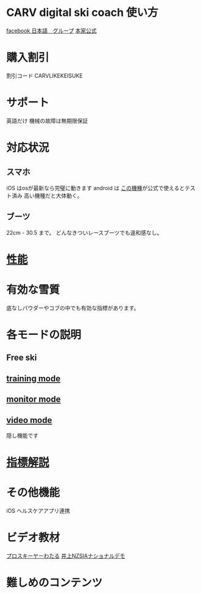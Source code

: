 # CARV digital ski coach 使い方
[facebook 日本語　グループ](https://www.facebook.com/groups/3614432661980637)
[本家公式](https://getcarv.com/?rfsn=6298461.1001dbb&utm_source=affiliate&utm_medium=refersion&utm_campaign=referral)

# 購入割引
割引コード CARVLIKEKEISUKE
# サポート
英語だけ
機械の故障は無期限保証

# 対応状況
## スマホ
iOS はosが最新なら完璧に動きます
android は [この機種](https://help.getcarv.com/en/articles/4621973-android-compatibility-testing)が公式で使えるとテスト済み
高い機種だと大体動く。
## ブーツ
22cm - 30.5 まで。
どんなきついレースブーツでも違和感なし。

# [性能](spec)
# 有効な雪質
底なしパウダーやコブの中でも有効な指標があります。

# 各モードの説明
## Free ski
## [training mode](training_mode)
## [monitor mode](monitor_mode)
## [video mode](video_mode)
隠し機能です

# [指標解説](metrics_description)
# その他機能
iOS ヘルスケアアプリ連携

# ビデオ教材
[プロスキーヤーわたる](https://youtu.be/-QfiVrhZFtM)
[井上NZSIAナショナルデモ](https://www.youtube.com/watch?v=VQEFH8Q-CN8&list=PLO7NcdLgqnkL1071hhEiTu2Q0Y0sMDHgq&t=0s)

# 難しめのコンテンツ
